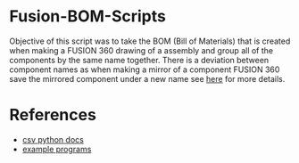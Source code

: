 # Fusion-BOM-Scripts

Objective of this script was to take the BOM (Bill of Materials) that is created when making a FUSION 360 drawing of a assembly and group all of the components by the same name together. There is a deviation between component names as when making a mirror of a component FUSION 360 save the mirrored component under a new name see [here](https://forums.autodesk.com/t5/fusion-360-design-validate/mirroring-creates-new-parts-not-duplicates/td-p/6501840) for more details.

# References
- [csv python docs](https://docs.python.org/3/library/csv.html)
- [example programs](https://realpython.com/python-csv/)
